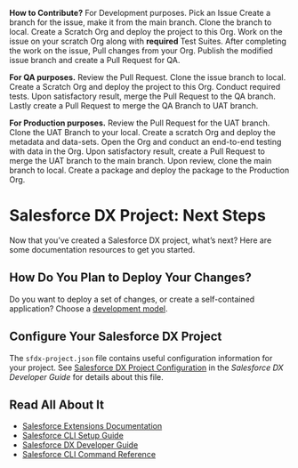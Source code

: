 **How to Contribute?**
For Development purposes.
Pick an Issue
Create a branch for the issue, make it from the main branch.
Clone the branch to local.
Create a Scratch Org and deploy the project to this Org.
Work on the issue on your scratch Org along with **required** Test Suites.
After completing the work on the issue, Pull changes from your Org.
Publish the modified issue branch and create a Pull Request for QA.

**For QA purposes.**
Review the Pull Request.
Clone the issue branch to local.
Create a Scratch Org and deploy the project to this Org.
Conduct required tests.
Upon satisfactory result, merge the Pull Request to the QA branch.
Lastly create a Pull Request to merge the QA Branch to UAT branch.

**For Production purposes.**
Review the Pull Request for the UAT branch.
Clone the UAT Branch to your local.
Create a scratch Org and deploy the metadata and data-sets.
Open the Org and conduct an end-to-end testing with data in the Org.
Upon satisfactory result, create a Pull Request to merge the UAT branch to the main branch.
Upon review, clone the main branch to local.
Create a package and deploy the package to the Production Org.

# Salesforce DX Project: Next Steps

Now that you’ve created a Salesforce DX project, what’s next? Here are some documentation resources to get you started.

## How Do You Plan to Deploy Your Changes?

Do you want to deploy a set of changes, or create a self-contained application? Choose a [development model](https://developer.salesforce.com/tools/vscode/en/user-guide/development-models).

## Configure Your Salesforce DX Project

The `sfdx-project.json` file contains useful configuration information for your project. See [Salesforce DX Project Configuration](https://developer.salesforce.com/docs/atlas.en-us.sfdx_dev.meta/sfdx_dev/sfdx_dev_ws_config.htm) in the _Salesforce DX Developer Guide_ for details about this file.

## Read All About It

- [Salesforce Extensions Documentation](https://developer.salesforce.com/tools/vscode/)
- [Salesforce CLI Setup Guide](https://developer.salesforce.com/docs/atlas.en-us.sfdx_setup.meta/sfdx_setup/sfdx_setup_intro.htm)
- [Salesforce DX Developer Guide](https://developer.salesforce.com/docs/atlas.en-us.sfdx_dev.meta/sfdx_dev/sfdx_dev_intro.htm)
- [Salesforce CLI Command Reference](https://developer.salesforce.com/docs/atlas.en-us.sfdx_cli_reference.meta/sfdx_cli_reference/cli_reference.htm)
